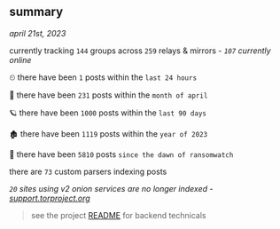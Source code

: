 
## summary
_april 21st, 2023_

currently tracking `144` groups across `259` relays & mirrors - _`107` currently online_

⏲ there have been `1` posts within the `last 24 hours`

🦈 there have been `231` posts within the `month of april`

🪐 there have been `1000` posts within the `last 90 days`

🏚 there have been `1119` posts within the `year of 2023`

🦕 there have been `5810` posts `since the dawn of ransomwatch`

there are `73` custom parsers indexing posts

_`20` sites using v2 onion services are no longer indexed - [support.torproject.org](https://support.torproject.org/onionservices/v2-deprecation/)_

> see the project [README](https://github.com/joshhighet/ransomwatch#ransomwatch--) for backend technicals
